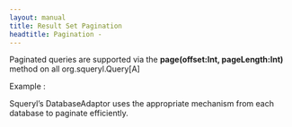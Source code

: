 ```yaml
---
layout: manual
title: Result Set Pagination
headtitle: Pagination - 
---
```


Paginated queries are supported via the **page(offset:Int,
pageLength:Int)** method on all org.squeryl.Query\[A\]

Example :

<script type="syntaxhighlighter" class="brush: scala">



def searchForBooks(title : String, offset: Int, pageLength: Int) =  
from(books)(b =\>  
where(b.title like title)  
select(b)  
orderBy(b.title asc)  
).page(offset, pageLength)

val pageLength = 10

val page1 = searchForBooks(“The Art of%”, pageLength \* 0, pageLength)

val page2 = searchForBooks(“The Art of%”, pageLength \* 1, pageLength)

val page3 = searchForBooks(“The Art of%”, pageLength \* 2, pageLength)  


</script>

Squeryl’s DatabaseAdaptor uses the appropriate mechanism from each
database to paginate efficiently.
